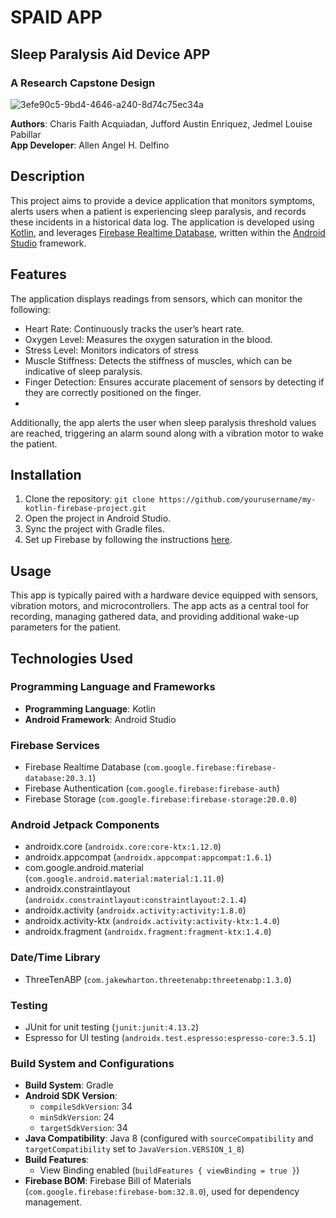 # SPAID APP
## Sleep Paralysis Aid Device APP
### A Research Capstone Design

![3efe90c5-9bd4-4646-a240-8d74c75ec34a](https://github.com/LlenyDy/SPAID-APP/assets/173585484/1a928bbe-4e27-48a8-915a-21cb15fd1fd3)

**Authors**: Charis Faith Acquiadan, Jufford Austin Enriquez, Jedmel Louise Pabillar  
**App Developer**: Allen Angel H. Delfino

## Description
This project aims to provide a device application that monitors symptoms, alerts users when a patient is experiencing sleep paralysis, and records these incidents in a historical data log. The application is developed using [Kotlin](https://kotlinlang.org/), and leverages [Firebase Realtime Database](https://firebase.google.com/products/realtime-database), written within the [Android Studio](https://developer.android.com/studio) framework.

## Features
The application displays readings from sensors, which can monitor the following:
- Heart Rate: Continuously tracks the user’s heart rate.
- Oxygen Level: Measures the oxygen saturation in the blood.
- Stress Level: Monitors indicators of stress
- Muscle Stiffness: Detects the stiffness of muscles, which can be indicative of sleep paralysis.
- Finger Detection: Ensures accurate placement of sensors by detecting if they are correctly positioned on the finger.
- 
Additionally, the app alerts the user when sleep paralysis threshold values are reached, triggering an alarm sound along with a vibration motor to wake the patient.

## Installation
1. Clone the repository: `git clone https://github.com/yourusername/my-kotlin-firebase-project.git`
2. Open the project in Android Studio.
3. Sync the project with Gradle files.
4. Set up Firebase by following the instructions [here](https://firebase.google.com/docs/android/setup).

## Usage
This app is typically paired with a hardware device equipped with sensors, vibration motors, and microcontrollers. The app acts as a central tool for recording, managing gathered data, and providing additional wake-up parameters for the patient.


## Technologies Used

### Programming Language and Frameworks

- **Programming Language**: Kotlin
- **Android Framework**: Android Studio

### Firebase Services

- Firebase Realtime Database (`com.google.firebase:firebase-database:20.3.1`)
- Firebase Authentication (`com.google.firebase:firebase-auth`)
- Firebase Storage (`com.google.firebase:firebase-storage:20.0.0`)

### Android Jetpack Components

- androidx.core (`androidx.core:core-ktx:1.12.0`)
- androidx.appcompat (`androidx.appcompat:appcompat:1.6.1`)
- com.google.android.material (`com.google.android.material:material:1.11.0`)
- androidx.constraintlayout (`androidx.constraintlayout:constraintlayout:2.1.4`)
- androidx.activity (`androidx.activity:activity:1.8.0`)
- androidx.activity-ktx (`androidx.activity:activity-ktx:1.4.0`)
- androidx.fragment (`androidx.fragment:fragment-ktx:1.4.0`)

### Date/Time Library

- ThreeTenABP (`com.jakewharton.threetenabp:threetenabp:1.3.0`)

### Testing

- JUnit for unit testing (`junit:junit:4.13.2`)
- Espresso for UI testing (`androidx.test.espresso:espresso-core:3.5.1`)

### Build System and Configurations

- **Build System**: Gradle
- **Android SDK Version**:
  - `compileSdkVersion`: 34
  - `minSdkVersion`: 24
  - `targetSdkVersion`: 34
- **Java Compatibility**: Java 8 (configured with `sourceCompatibility` and `targetCompatibility` set to `JavaVersion.VERSION_1_8`)
- **Build Features**:
  - View Binding enabled (`buildFeatures { viewBinding = true }`)
- **Firebase BOM**: Firebase Bill of Materials (`com.google.firebase:firebase-bom:32.8.0`), used for dependency management.





